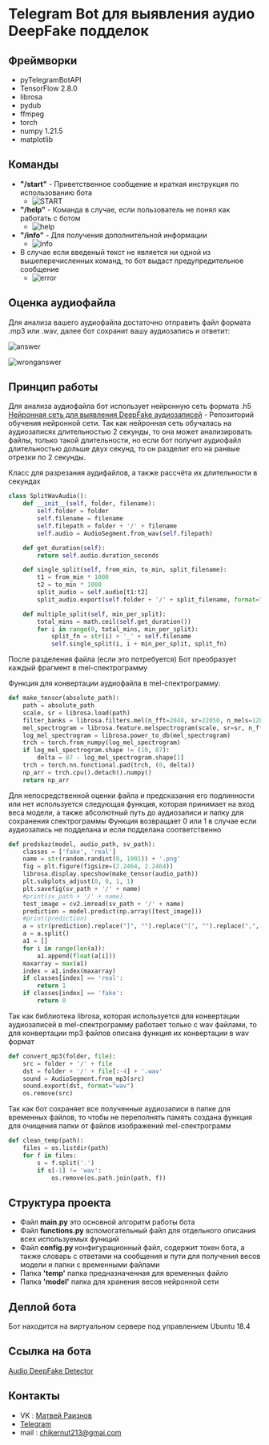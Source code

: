 # Telegram Bot для выявления аудио DeepFake подделок
## Фреймворки
- pyTelegramBotAPI
- TensorFlow 2.8.0
- librosa
- pydub
- ffmpeg
- torch
- numpy 1.21.5
- matplotlib
## Команды
- **"/start"** - Приветственное сообщение и краткая инструкция по использованию бота
  - ![START](https://sun9-53.userapi.com/impf/AXzOpHG8cFLDb8IA-HVH9CC7GDgKtXspV4rOlQ/GXq_8Q38ei4.jpg?size=1080x1116&quality=95&sign=8d0aee0cce0b6295deef7d2d20967ff9&type=album)
- **"/help"** - Команда в случае, если пользователь не понял как работать с ботом
  - ![help](https://sun9-64.userapi.com/impf/WPhmy33EoVIqs197V27EP340QCnH1qByCaOhxQ/zjansI_IS5c.jpg?size=1080x514&quality=95&sign=534cbd84e3b7a46b30fd0ce653ef4ade&type=album)
- **"/info"** - Для получения дополнительной информации
  - ![info](https://sun9-64.userapi.com/impf/pn62dnk-_cc7XWdUkFh3ATY_MbW9rsZaOdP4eQ/_J7BRv6Xrg8.jpg?size=1073x881&quality=95&sign=c52c9c4adcae407db0db7ad1b3f06a24&type=album)
- В случае если введеный текст не является ни одной из вышеперечисленных команд, то бот выдаст предупредительное сообщение
  - ![error](https://sun9-29.userapi.com/impf/gD-1GFRn4MV_p53fGAExUhYJ-8HoipQTUKQUBA/FP43HBlkiZk.jpg?size=1080x357&quality=95&sign=d889732be0a3fdc2b5975c40b07f4a1b&type=album)
## Оценка аудиофайла
Для анализа вашего аудиофайла достаточно отправить файл формата .mp3 или .wav, далее бот сохранит вашу аудиозапись и ответит:

![answer](https://sun9-18.userapi.com/impf/9k8lyDKFzZH2pNVCbn1NbDHmFkj4c_kzOguSmQ/dQzpQh4sBNE.jpg?size=379x243&quality=95&sign=979c152786131724c0271707c3662946&type=album)

![wronganswer](https://sun9-84.userapi.com/impf/kfYmJgFJAQ5ZTlWGlu_XHTYrO50JUQwHyKHEqA/vg-Ikt0khHQ.jpg?size=356x241&quality=95&sign=6a07dd8adf4d730c6116d333cf28d617&type=album)

## Принцип работы
Для анализа аудиофайла бот использует нейронную сеть формата .h5 [Нейронная сеть для выявления DeepFake аудиозаписей](https://github.com/Mardvey-UMA/Neural-Network-for-AudioDeepFake-Detection) - Репозиторий обучения нейронной сети. Так как нейронная сеть обучалась на аудиозаписях длительностью 2 секунды, то она может анализировать файлы, только такой длительности, но если бот получит аудиофайл длительностью дольше двух секунд, то он разделит его на ранвые отрезки по 2 секунды.

Класс для разрезания аудифайлов, а также рассчёта их длительности в секундах
```python
class SplitWavAudio():
    def __init__(self, folder, filename):
        self.folder = folder
        self.filename = filename
        self.filepath = folder + '/' + filename
        self.audio = AudioSegment.from_wav(self.filepath)

    def get_duration(self):
        return self.audio.duration_seconds

    def single_split(self, from_min, to_min, split_filename):
        t1 = from_min * 1000
        t2 = to_min * 1000
        split_audio = self.audio[t1:t2]
        split_audio.export(self.folder + '/' + split_filename, format="wav")

    def multiple_split(self, min_per_split):
        total_mins = math.ceil(self.get_duration())
        for i in range(0, total_mins, min_per_split):
            split_fn = str(i) + '_' + self.filename
            self.single_split(i, i + min_per_split, split_fn)
```
После разделения файла (если это потребуется) Бот преобразует каждый фрагмент в mel-спектрограмму

Функция для конвертации аудиофайла в mel-спектрограмму:
```python
def make_tensor(absolute_path):
    path = absolute_path
    scale, sr = librosa.load(path)
    filter_banks = librosa.filters.mel(n_fft=2048, sr=22050, n_mels=128)
    mel_spectrogram = librosa.feature.melspectrogram(scale, sr=sr, n_fft=2048, hop_length=512, n_mels=128)
    log_mel_spectrogram = librosa.power_to_db(mel_spectrogram)
    trch = torch.from_numpy(log_mel_spectrogram)
    if log_mel_spectrogram.shape != (10, 87):
        delta = 87 - log_mel_spectrogram.shape[1]
    trch = torch.nn.functional.pad(trch, (0, delta))
    np_arr = trch.cpu().detach().numpy()
    return np_arr
```
Для непосредственной оценки файла и предсказания его подлинности или нет используется следующая функция, которая принимает на вход веса модели, а также абсолютный путь до аудиозаписи и папку для сохранения спектрограммы
Функция возвращает 0 или 1 в случае если аудиозапись не подделана и если подделана соответственно
```python
def predskaz(model, audio_path, sv_path):
    classes = ['fake', 'real']
    name = str(random.randint(0, 1001)) + '.png'
    fig = plt.figure(figsize=(2.2464, 2.2464))
    librosa.display.specshow(make_tensor(audio_path))
    plt.subplots_adjust(0, 0, 1, 1)
    plt.savefig(sv_path + '/' + name)
    #print(sv_path + '/' + name)
    test_image = cv2.imread(sv_path + '/' + name)
    prediction = model.predict(np.array([test_image]))
    #print(prediction)
    a = str(prediction).replace("]", "").replace("[", "").replace(",", "")
    a = a.split()
    a1 = []
    for i in range(len(a)):
        a1.append(float(a[i]))
    maxarray = max(a1)
    index = a1.index(maxarray)
    if classes[index] == 'real':
        return 1
    if classes[index] == 'fake':
        return 0
```
Так как библиотека librosa, которая используется для конвертации аудиозаписей в mel-спектрограмму работает только с wav файлами, то для конвертации mp3 файлов описана функция их конвертации в wav формат
```python
def convert_mp3(folder, file):
    src = folder + '/' + file
    dst = folder + '/' + file[:-4] + '.wav'
    sound = AudioSegment.from_mp3(src)
    sound.export(dst, format="wav")
    os.remove(src)
```
Так как бот сохраняет все полученные аудиозаписи в папке для временных файлов, то чтобы не переполнять память создана функция для очищения папки от файлов изображений mel-спектрограмм
```python
def clean_temp(path):
    files = os.listdir(path)
    for f in files:
        s = f.split('.')
        if s[-1] != 'wav':
            os.remove(os.path.join(path, f))
```
## Структура проекта
- Файл **main.py** это основной алгоритм работы бота
- Файл **functions.py** вспомогательный файл для отдельного описания всех используемых функций
- Файл **config.py** конфигурационный файл, содержит токен бота, а также словарь с ответами на сообщения и пути для получения весов модели и папки с временными файлами
- Папка **'temp'** папка предназначенная для временных файло
- Папка **'model'** папка для хранения весов нейронной сети
## Деплой бота
Бот находится на виртуальном сервере под управлением Ubuntu 18.4
## Ссылка на бота
[Audio DeepFake Detector](t.me/audio_dfbot)
## Контакты
- VK : [Матвей Раизнов](https://vk.com/maveyuma)
- [Telegram](https://t.me/barulitka)
- mail : chikernut213@gmai.com
